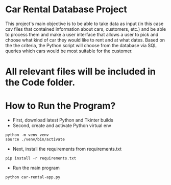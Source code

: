 # Car Rental Database Project

This project's main objective is to be able to take data as input (in this case csv files that contained information about cars, customers, etc.) and be able to process them and make a user interface that allows a user to pick and choose what kind of car they would like to rent and at what dates. Based on the the criteria, the Python script will choose from the database via SQL queries which cars would be most suitable for the customer.

# All relevant files will be included in the Code folder.

# How to Run the Program?

- First, download latest Python and Tkinter builds
- Second, create and activate Python virtual env

```
python -m venv venv
source ./venv/bin/activate
```

- Next, install the requirements from requirements.txt

```
pip install -r requirements.txt
```

- Run the main program

```
python car-rental-app.py
```
